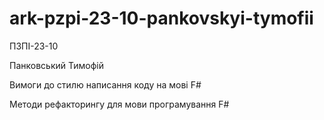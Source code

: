 # ark-pzpi-23-10-pankovskyi-tymofii

ПЗПІ-23-10

Панковський Тимофій

Вимоги до стилю написання коду на мові F#

Методи рефакторингу для мови програмування F#
